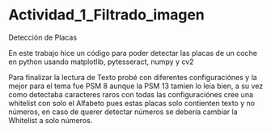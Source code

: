 # Actividad_1_Filtrado_imagen
Detección de Placas

En este trabajo hice un código para poder detectar las placas de un coche en python usando matplotlib, pytesseract, numpy y cv2

Para finalizar la lectura de Texto probé con diferentes configuraciónes y la mejor para el tema fue PSM 8 aunque la PSM 13 tamíen lo leía bien, a su vez como detectaba caracteres raros con todas las configuraciónes cree una whitelist con solo el Alfabeto pues estas placas solo contienten texto y no números, en caso de querer detectar números se debería cambiar la Whitelist a solo números.
